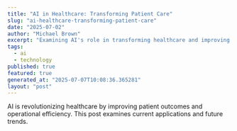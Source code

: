 ```yaml
---
title: "AI in Healthcare: Transforming Patient Care"
slug: "ai-healthcare-transforming-patient-care"
date: "2025-07-02"
author: "Michael Brown"
excerpt: "Examining AI's role in transforming healthcare and improving patient outcomes."
tags:
  - ai
  - technology
published: true
featured: true
generated_at: "2025-07-07T10:08:36.365281"
layout: "post"
---
```


AI is revolutionizing healthcare by improving patient outcomes and operational efficiency. This post examines current applications and future trends.